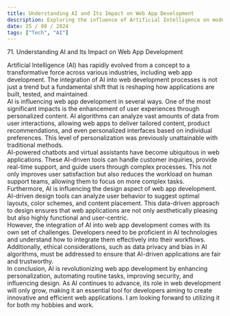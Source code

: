 ```yaml
---
title: Understanding AI and Its Impact on Web App Development
description: Exploring the influence of Artificial Intelligence on modern web development
date: 25 / 08 / 2024
tags: ["Tech", "AI"]
---
```


<p>71. Understanding AI and Its Impact on Web App Development</p>

<p>
Artificial Intelligence (AI) has rapidly evolved from a concept to a transformative force across various industries, including web app development. The integration of AI into web development processes is not just a trend but a fundamental shift that is reshaping how applications are built, tested, and maintained. 
<br />
AI is influencing web app development in several ways. One of the most significant impacts is the enhancement of user experiences through personalized content. AI algorithms can analyze vast amounts of data from user interactions, allowing web apps to deliver tailored content, product recommendations, and even personalized interfaces based on individual preferences. This level of personalization was previously unattainable with traditional methods.
<br />
AI-powered chatbots and virtual assistants have become ubiquitous in web applications. These AI-driven tools can handle customer inquiries, provide real-time support, and guide users through complex processes. This not only improves user satisfaction but also reduces the workload on human support teams, allowing them to focus on more complex tasks.
<br />
Furthermore, AI is influencing the design aspect of web app development. AI-driven design tools can analyze user behavior to suggest optimal layouts, color schemes, and content placement. This data-driven approach to design ensures that web applications are not only aesthetically pleasing but also highly functional and user-centric.
<br />
However, the integration of AI into web app development comes with its own set of challenges. Developers need to be proficient in AI technologies and understand how to integrate them effectively into their workflows. Additionally, ethical considerations, such as data privacy and bias in AI algorithms, must be addressed to ensure that AI-driven applications are fair and trustworthy.
<br />
In conclusion, AI is revolutionizing web app development by enhancing personalization, automating routine tasks, improving security, and influencing design. As AI continues to advance, its role in web development will only grow, making it an essential tool for developers aiming to create innovative and efficient web applications. I am looking forward to utilizing it for both my hobbies and work.
</p>
